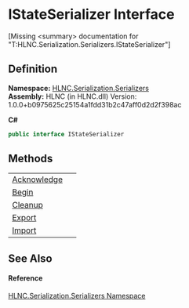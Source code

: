 # IStateSerializer Interface


\[Missing &lt;summary&gt; documentation for "T:HLNC.Serialization.Serializers.IStateSerializer"\]



## Definition
**Namespace:** <a href="N_HLNC_Serialization_Serializers">HLNC.Serialization.Serializers</a>  
**Assembly:** HLNC (in HLNC.dll) Version: 1.0.0+b0975625c25154a1fdd31b2c47aff0d2d2f398ac

**C#**
``` C#
public interface IStateSerializer
```



## Methods
<table>
<tr>
<td><a href="M_HLNC_Serialization_Serializers_IStateSerializer_Acknowledge">Acknowledge</a></td>
<td> </td></tr>
<tr>
<td><a href="M_HLNC_Serialization_Serializers_IStateSerializer_Begin">Begin</a></td>
<td> </td></tr>
<tr>
<td><a href="M_HLNC_Serialization_Serializers_IStateSerializer_Cleanup">Cleanup</a></td>
<td> </td></tr>
<tr>
<td><a href="M_HLNC_Serialization_Serializers_IStateSerializer_Export">Export</a></td>
<td> </td></tr>
<tr>
<td><a href="M_HLNC_Serialization_Serializers_IStateSerializer_Import">Import</a></td>
<td> </td></tr>
</table>

## See Also


#### Reference
<a href="N_HLNC_Serialization_Serializers">HLNC.Serialization.Serializers Namespace</a>  
